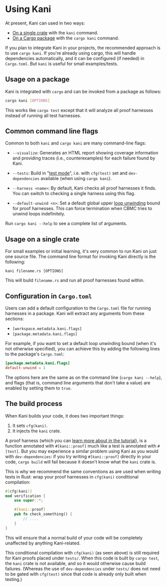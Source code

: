 # Using Kani

At present, Kani can used in two ways:

 * [On a single crate](#usage-on-a-single-crate) with the `kani` command.
 * [On a Cargo package](#usage-on-a-package) with the `cargo kani` command.

If you plan to integrate Kani in your projects, the recommended approach is to use `cargo kani`.
If you're already using cargo, this will handle dependencies automatically, and it can be configured (if needed) in `Cargo.toml`.
But `kani` is useful for small examples/tests.

## Usage on a package

Kani is integrated with `cargo` and can be invoked from a package as follows:

```bash
cargo kani [OPTIONS]
```

This works like `cargo test` except that it will analyze all proof harnesses instead of running all test harnesses.

## Common command line flags

Common to both `kani` and `cargo kani` are many command-line flags:

 * `--visualize`: Generates an HTML report showing coverage information and providing traces (i.e., counterexamples) for each failure found by Kani.

 * `--tests`: Build in "[test mode](https://doc.rust-lang.org/rustc/tests/index.html)", i.e. with `cfg(test)` set and `dev-dependencies` available (when using `cargo kani`).

 * `--harness <name>`: By default, Kani checks all proof harnesses it finds.
   You can switch to checking a single harness using this flag.

 * `--default-unwind <n>`: Set a default global upper [loop unwinding](./tutorial-loop-unwinding.md) bound for proof harnesses.
   This can force termination when CBMC tries to unwind loops indefinitely.

Run `cargo kani --help` to see a complete list of arguments.

## Usage on a single crate

For small examples or initial learning, it's very common to run Kani on just one source file.
The command line format for invoking Kani directly is the following:

```
kani filename.rs [OPTIONS]
```

This will build `filename.rs` and run all proof harnesses found within.

## Configuration in `Cargo.toml`

Users can add a default configuration to the `Cargo.toml` file for running harnesses in a package.
Kani will extract any arguments from these sections:

 * `[workspace.metadata.kani.flags]`
 * `[package.metadata.kani.flags]`

For example, if you want to set a default loop unwinding bound (when it's not otherwise specified), you can achieve this by adding the following lines to the package's `Cargo.toml`:

```toml
[package.metadata.kani.flags]
default-unwind = 1
```

The options here are the same as on the command line (`cargo kani --help`), and flags (that is, command line arguments that don't take a value) are enabled by setting them to `true`.

## The build process

When Kani builds your code, it does two important things:

1. It sets `cfg(kani)`.
2. It injects the `kani` crate.

A proof harness (which you can [learn more about in the tutorial](./kani-tutorial.md)), is a function annotated with `#[kani::proof]` much like a test is annotated with `#[test]`.
But you may experience a similar problem using Kani as you would with `dev-dependencies`: if you try writing `#[kani::proof]` directly in your code, `cargo build` will fail because it doesn't know what the `kani` crate is.

This is why we recommend the same conventions as are used when writing tests in Rust: wrap your proof harnesses in `cfg(kani)` conditional compilation:

```rust
#[cfg(kani)]
mod verification {
    use super::*;

    #[kani::proof]
    pub fn check_something() {
        // ....
    }
}
```

This will ensure that a normal build of your code will be completely unaffected by anything Kani-related.

This conditional compilation with `cfg(kani)` (as seen above) is still required for Kani proofs placed under `tests/`.
When this code is built by `cargo test`, the `kani` crate is not available, and so it would otherwise cause build failures.
(Whereas the use of `dev-dependencies` under `tests/` does not need to be gated with `cfg(test)` since that code is already only built when testing.)
